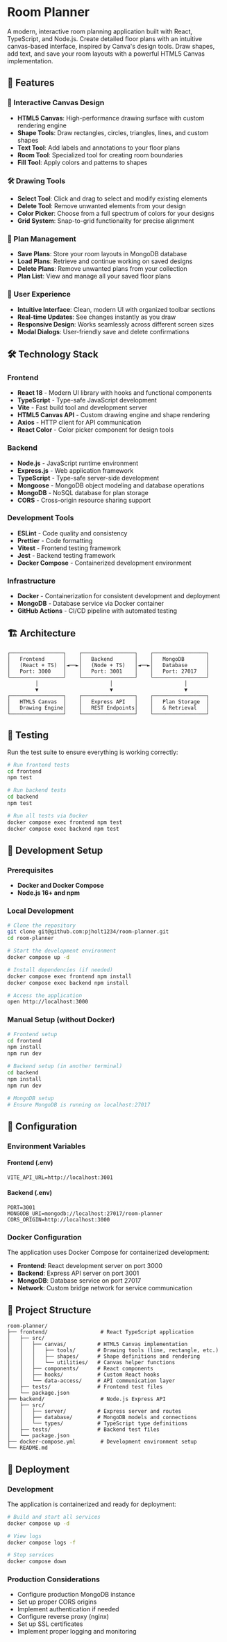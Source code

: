 # Room Planner

A modern, interactive room planning application built with React, TypeScript, and Node.js. Create detailed floor plans with an intuitive canvas-based interface, inspired by Canva's design tools. Draw shapes, add text, and save your room layouts with a powerful HTML5 Canvas implementation.

## 🚀 Features

### 🎨 Interactive Canvas Design
- **HTML5 Canvas**: High-performance drawing surface with custom rendering engine
- **Shape Tools**: Draw rectangles, circles, triangles, lines, and custom shapes
- **Text Tool**: Add labels and annotations to your floor plans
- **Room Tool**: Specialized tool for creating room boundaries
- **Fill Tool**: Apply colors and patterns to shapes

### 🛠️ Drawing Tools
- **Select Tool**: Click and drag to select and modify existing elements
- **Delete Tool**: Remove unwanted elements from your design
- **Color Picker**: Choose from a full spectrum of colors for your designs
- **Grid System**: Snap-to-grid functionality for precise alignment

### 💾 Plan Management
- **Save Plans**: Store your room layouts in MongoDB database
- **Load Plans**: Retrieve and continue working on saved designs
- **Delete Plans**: Remove unwanted plans from your collection
- **Plan List**: View and manage all your saved floor plans

### 🎯 User Experience
- **Intuitive Interface**: Clean, modern UI with organized toolbar sections
- **Real-time Updates**: See changes instantly as you draw
- **Responsive Design**: Works seamlessly across different screen sizes
- **Modal Dialogs**: User-friendly save and delete confirmations

## 🛠️ Technology Stack

### Frontend
- **React 18** - Modern UI library with hooks and functional components
- **TypeScript** - Type-safe JavaScript development
- **Vite** - Fast build tool and development server
- **HTML5 Canvas API** - Custom drawing engine and shape rendering
- **Axios** - HTTP client for API communication
- **React Color** - Color picker component for design tools

### Backend
- **Node.js** - JavaScript runtime environment
- **Express.js** - Web application framework
- **TypeScript** - Type-safe server-side development
- **Mongoose** - MongoDB object modeling and database operations
- **MongoDB** - NoSQL database for plan storage
- **CORS** - Cross-origin resource sharing support

### Development Tools
- **ESLint** - Code quality and consistency
- **Prettier** - Code formatting
- **Vitest** - Frontend testing framework
- **Jest** - Backend testing framework
- **Docker Compose** - Containerized development environment

### Infrastructure
- **Docker** - Containerization for consistent development and deployment
- **MongoDB** - Database service via Docker container
- **GitHub Actions** - CI/CD pipeline with automated testing

## 🏗️ Architecture

```
┌─────────────────┐    ┌─────────────────┐    ┌─────────────────┐
│   Frontend      │    │   Backend       │    │   MongoDB       │
│   (React + TS)  │◄──►│   (Node + TS)   │◄──►│   Database      │
│   Port: 3000    │    │   Port: 3001    │    │   Port: 27017   │
└─────────────────┘    └─────────────────┘    └─────────────────┘
         │                       │                       │
         ▼                       ▼                       ▼
┌─────────────────┐    ┌─────────────────┐    ┌─────────────────┐
│   HTML5 Canvas  │    │   Express API   │    │   Plan Storage  │
│   Drawing Engine│    │   REST Endpoints│    │   & Retrieval   │
└─────────────────┘    └─────────────────┘    └─────────────────┘
```

## 🧪 Testing

Run the test suite to ensure everything is working correctly:

```bash
# Run frontend tests
cd frontend
npm test

# Run backend tests
cd backend
npm test

# Run all tests via Docker
docker compose exec frontend npm test
docker compose exec backend npm test
```

## 🚀 Development Setup

### Prerequisites
- **Docker and Docker Compose**
- **Node.js 16+ and npm**

### Local Development

```bash
# Clone the repository
git clone git@github.com:pjholt1234/room-planner.git
cd room-planner

# Start the development environment
docker compose up -d

# Install dependencies (if needed)
docker compose exec frontend npm install
docker compose exec backend npm install

# Access the application
open http://localhost:3000
```

### Manual Setup (without Docker)

```bash
# Frontend setup
cd frontend
npm install
npm run dev

# Backend setup (in another terminal)
cd backend
npm install
npm run dev

# MongoDB setup
# Ensure MongoDB is running on localhost:27017
```

## 🔧 Configuration

### Environment Variables

#### Frontend (.env)
```
VITE_API_URL=http://localhost:3001
```

#### Backend (.env)
```
PORT=3001
MONGODB_URI=mongodb://localhost:27017/room-planner
CORS_ORIGIN=http://localhost:3000
```

### Docker Configuration
The application uses Docker Compose for containerized development:

- **Frontend**: React development server on port 3000
- **Backend**: Express API server on port 3001
- **MongoDB**: Database service on port 27017
- **Network**: Custom bridge network for service communication

## 📁 Project Structure

```
room-planner/
├── frontend/                 # React TypeScript application
│   ├── src/
│   │   ├── canvas/          # HTML5 Canvas implementation
│   │   │   ├── tools/       # Drawing tools (line, rectangle, etc.)
│   │   │   ├── shapes/      # Shape definitions and rendering
│   │   │   └── utilities/   # Canvas helper functions
│   │   ├── components/      # React components
│   │   ├── hooks/           # Custom React hooks
│   │   └── data-access/     # API communication layer
│   ├── tests/               # Frontend test files
│   └── package.json
├── backend/                  # Node.js Express API
│   ├── src/
│   │   ├── server/          # Express server and routes
│   │   ├── database/        # MongoDB models and connections
│   │   └── types/           # TypeScript type definitions
│   ├── tests/               # Backend test files
│   └── package.json
├── docker-compose.yml        # Development environment setup
└── README.md
```

## 🚀 Deployment

### Development
The application is containerized and ready for deployment:

```bash
# Build and start all services
docker compose up -d

# View logs
docker compose logs -f

# Stop services
docker compose down
```

### Production Considerations
- Configure production MongoDB instance
- Set up proper CORS origins
- Implement authentication if needed
- Configure reverse proxy (nginx)
- Set up SSL certificates
- Implement proper logging and monitoring
